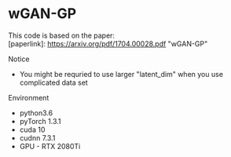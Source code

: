 # wGAN-GP
This code is based on the paper:  
[paperlink]: https://arxiv.org/pdf/1704.00028.pdf  "wGAN-GP"

Notice
* You might be requried to use larger "latent_dim" when you use complicated data set

Environment
* python3.6
* pyTorch 1.3.1
* cuda 10
* cudnn 7.3.1
* GPU - RTX 2080Ti

